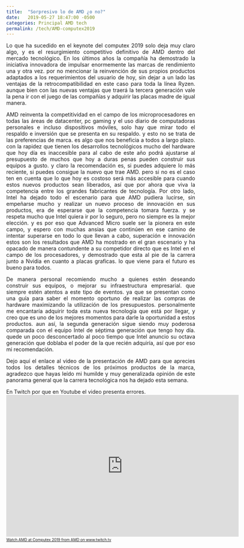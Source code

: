 ```yaml
---
title:  "Sorpresivo lo de AMD ¿o no?"
date:   2019-05-27 18:47:00 -0500
categories: Principal AMD tech
permalink: /tech/AMD-computex2019
---
```

<p style='text-align: justify;'>
Lo que ha sucedido en el keynote del computex 2019 solo deja muy claro algo, y es el resurgimiento competitivo definitivo de AMD dentro del mercado tecnológico. En los últimos años la compañía ha demostrado la iniciativa innovadora de impulsar enormemente las marcas de rendimiento una y otra vez. por no mencionar la reinvención de sus propios productos adaptados a los requerimientos del usuario de hoy, sin dejar a un lado las ventajas de la retrocompatibilidad en este caso para toda la línea Ryzen. aunque bien con las nuevas ventajas que traerá la tercera generación vale la pena ir con el juego de las compañías y adquirir las placas madre de igual manera.</p>
<p style='text-align: justify;'>
AMD reinventa la competitividad en el campo de los microprocesadores en todas las áreas de datacenter, pc gaming y el uso diario de computadoras personales e incluso dispositivos móviles, solo hay que mirar todo el respaldo e inversión que se presenta en su respaldo. y esto no se trata de las preferencias de marca. es algo que nos beneficia a todos a largo plazo. con la rapidez que tienen los desarrollos tecnológicos mucho del hardware que hoy día es inaccesible para al cabo de este año podrá ajustarse al presupuesto de muchos que hoy a duras penas pueden construir sus equipos a gusto. y claro la recomendación es, si puedes adquiere lo más reciente, si puedes consigue la nuevo que trae AMD. pero si no es el caso ten en cuenta que lo que hoy es costoso será más accesible para cuando estos nuevos productos sean liberados, así que por ahora que viva la competencia entre los grandes fabricantes de tecnología.
Por otro lado, Intel ha dejado todo el escenario para que AMD pudiera lucirse, sin empeñarse mucho y realizar un nuevo proceso de innovación en sus productos, era de esperarse que la competencia tomara fuerza. y se respeta mucho que Intel quiera ir por lo seguro, pero no siempre es la mejor elección. y es por eso que Advanced Micro suele ser la pionera en este campo, y espero con muchas ansias que continúen en ese camino de intentar superarse en todo lo que llevan a cabo, superación e innovación estos son los resultados que AMD ha mostrado en el gran escenario y ha opacado de manera contundente a su competidor directo que es Intel en el campo de los procesadores, y demostrado que esta al pie de la carrera junto a Nvidia en cuanto a placas graficas. lo que viene para el futuro es bueno para todos.</p>
<p style='text-align: justify;'>
De manera personal recomiendo mucho a quienes estén deseando construir sus equipos, o mejorar su infraestructura empresarial. que siempre estén atentos a este tipo de eventos. ya que se presentan como una guía para saber el momento oportuno de realizar las compras de hardware maximizando la utilización de los presupuestos. personalmente me encantaría adquirir toda esta nueva tecnología que está por llegar, y creo que es uno de los mejores momentos para darle la oportunidad a estos productos. aun así, la segunda generación sigue siendo muy poderosa comparada con el equipo Intel de séptima generación que tengo hoy día. quede un poco desconcertado al poco tiempo que Intel anuncio su octava generación que doblaba el poder de la que recién adquiría, así que por eso mi recomendación.</p>
<p style='text-align: justify;'>
Dejo aquí el enlace al video de la presentación de AMD para que aprecies todos los detalles técnicos de los próximos productos de la marca, agradezco que hayas leído mi humilde y muy generalizada opinión de este panorama general que la carrera tecnológica nos ha dejado esta semana.</p>
En Twitch por que en Youtube el video presenta errores.

<iframe src="https://player.twitch.tv/?autoplay=false&video=v430443641" frameborder="0" allowfullscreen="true" scrolling="no" height="378" width="620"></iframe><a href="https://www.twitch.tv/videos/430443641?tt_content=text_link&tt_medium=vod_embed" style="padding:2px 0px 4px; display:block; width:345px; font-weight:normal; font-size:10px; text-decoration:underline;">Watch AMD at Computex 2019 from AMD on www.twitch.tv</a>
